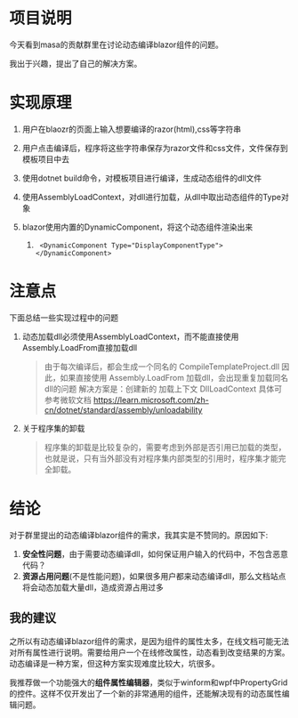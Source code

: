 # 项目说明

今天看到masa的贡献群里在讨论动态编译blazor组件的问题。

我出于兴趣，提出了自己的解决方案。

# 实现原理

1. 用户在blaozr的页面上输入想要编译的razor(html),css等字符串
2. 用户点击编译后，程序将这些字符串保存为razor文件和css文件，文件保存到模板项目中去

3. 使用dotnet build命令，对模板项目进行编译，生成动态组件的dll文件

4. 使用AssemblyLoadContext，对dll进行加载，从dll中取出动态组件的Type对象

5. blazor使用内置的DynamicComponent，将这个动态组件渲染出来

   1. ```
       <DynamicComponent Type="DisplayComponentType"></DynamicComponent>
      ```



# 注意点

下面总结一些实现过程中的问题

1. 动态加载dll必须使用AssemblyLoadContext，而不能直接使用Assembly.LoadFrom直接加载dll
    > 由于每次编译后，都会生成一个同名的 CompileTemplateProject.dll
    > 因此，如果直接使用 Assembly.LoadFrom 加载dll，会出现重复加载同名dll的问题
    > 解决方案是：创建新的 加载上下文 DllLoadContext
    > 具体可参考微软文档
	> https://learn.microsoft.com/zh-cn/dotnet/standard/assembly/unloadability

2. 关于程序集的卸载

   > 程序集的卸载是比较复杂的，需要考虑到外部是否引用已加载的类型，也就是说，只有当外部没有对程序集内部类型的引用时，程序集才能完全卸载。

# 结论

对于群里提出的动态编译blazor组件的需求，我其实是不赞同的。原因如下:

1. **安全性问题**，由于需要动态编译dll，如何保证用户输入的代码中，不包含恶意代码？
2. **资源占用问题**(不是性能问题)，如果很多用户都来动态编译dll，那么文档站点将会动态加载大量dll，造成资源占用过多

## 我的建议

之所以有动态编译blazor组件的需求，是因为组件的属性太多，在线文档可能无法对所有属性进行说明。需要给用户一个在线修改属性，动态看到改变结果的方案。动态编译是一种方案，但这种方案实现难度比较大，坑很多。

我推荐做一个功能强大的**组件属性编辑器**，类似于winform和wpf中PropertyGrid的控件。这样不仅开发出了一个新的非常通用的组件，还能解决现有的动态属性编辑问题。

